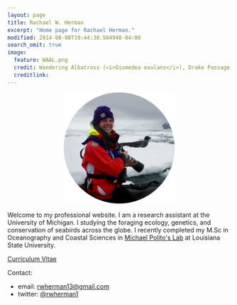 ```yaml
---
layout: page
title: Rachael W. Herman
excerpt: "Home page for Rachael Herman."
modified: 2014-08-08T19:44:38.564948-04:00
search_omit: true
image:
  feature: WAAL.png
  credit: Wandering Albatross (<i>Diomedea exulans</i>), Drake Passage
  creditlink: 
---
```


<center><img src="/images/Rachael_camera.png" alt="Rachael" width="250" height="250"></center>

Welcome to my professional website. I am a research assistant at the University of Michigan. I studying the
foraging ecology, genetics, and conservation of seabirds across the globe. I recently 
completed my M.Sc in Oceanography and Coastal Sciences in <a
href="http://www.oceanography.lsu.edu/politolab/">Michael Polito's Lab</a> at Louisiana State University. 

<div markdown="0"><a href="http://rachaelherman.github.io/research/Herman_CV_7_7_2016.pdf" class="btn">Curriculum Vitae</a></div>

Contact:

* email: <a href="mailto:rwherman13@gmail.com" target="_blank">rwherman13@gmail.com</a>
* twitter: <a href="https://twitter.com/rwherman1" target="_blank">@rwherman1</a>

